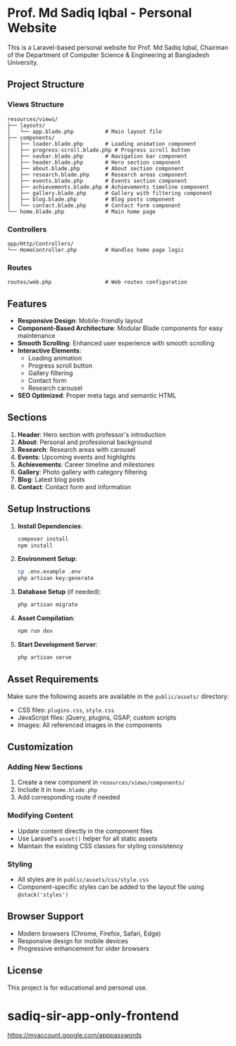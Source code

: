 # Prof. Md Sadiq Iqbal - Personal Website

This is a Laravel-based personal website for Prof. Md Sadiq Iqbal, Chairman of the Department of Computer Science & Engineering at Bangladesh University.

## Project Structure

### Views Structure

```
resources/views/
├── layouts/
│   └── app.blade.php          # Main layout file
├── components/
│   ├── loader.blade.php       # Loading animation component
│   ├── progress-scroll.blade.php # Progress scroll button
│   ├── navbar.blade.php       # Navigation bar component
│   ├── header.blade.php       # Hero section component
│   ├── about.blade.php        # About section component
│   ├── research.blade.php     # Research areas component
│   ├── events.blade.php       # Events section component
│   ├── achievements.blade.php # Achievements timeline component
│   ├── gallery.blade.php      # Gallery with filtering component
│   ├── blog.blade.php         # Blog posts component
│   └── contact.blade.php      # Contact form component
└── home.blade.php             # Main home page
```

### Controllers

```
app/Http/Controllers/
└── HomeController.php         # Handles home page logic
```

### Routes

```
routes/web.php                 # Web routes configuration
```

## Features

-   **Responsive Design**: Mobile-friendly layout
-   **Component-Based Architecture**: Modular Blade components for easy maintenance
-   **Smooth Scrolling**: Enhanced user experience with smooth scrolling
-   **Interactive Elements**:
    -   Loading animation
    -   Progress scroll button
    -   Gallery filtering
    -   Contact form
    -   Research carousel
-   **SEO Optimized**: Proper meta tags and semantic HTML

## Sections

1. **Header**: Hero section with professor's introduction
2. **About**: Personal and professional background
3. **Research**: Research areas with carousel
4. **Events**: Upcoming events and highlights
5. **Achievements**: Career timeline and milestones
6. **Gallery**: Photo gallery with category filtering
7. **Blog**: Latest blog posts
8. **Contact**: Contact form and information

## Setup Instructions

1. **Install Dependencies**:

    ```bash
    composer install
    npm install
    ```

2. **Environment Setup**:

    ```bash
    cp .env.example .env
    php artisan key:generate
    ```

3. **Database Setup** (if needed):

    ```bash
    php artisan migrate
    ```

4. **Asset Compilation**:

    ```bash
    npm run dev
    ```

5. **Start Development Server**:
    ```bash
    php artisan serve
    ```

## Asset Requirements

Make sure the following assets are available in the `public/assets/` directory:

-   CSS files: `plugins.css`, `style.css`
-   JavaScript files: jQuery, plugins, GSAP, custom scripts
-   Images: All referenced images in the components

## Customization

### Adding New Sections

1. Create a new component in `resources/views/components/`
2. Include it in `home.blade.php`
3. Add corresponding route if needed

### Modifying Content

-   Update content directly in the component files
-   Use Laravel's `asset()` helper for all static assets
-   Maintain the existing CSS classes for styling consistency

### Styling

-   All styles are in `public/assets/css/style.css`
-   Component-specific styles can be added to the layout file using `@stack('styles')`

## Browser Support

-   Modern browsers (Chrome, Firefox, Safari, Edge)
-   Responsive design for mobile devices
-   Progressive enhancement for older browsers

## License

This project is for educational and personal use.

# sadiq-sir-app-only-frontend

https://myaccount.google.com/apppasswords
